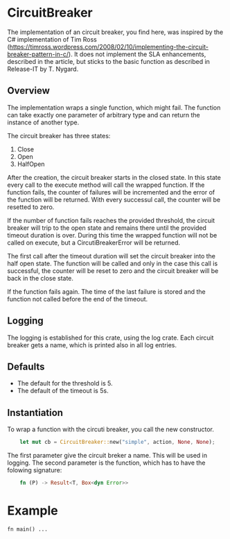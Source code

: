 # CircuitBreaker

The implementation of an circuit breaker, you find here, was inspired by the C# implementation of Tim Ross
(https://timross.wordpress.com/2008/02/10/implementing-the-circuit-breaker-pattern-in-c/).
It does not implement the SLA enhancements, described in the article, but sticks to the basic function as described in Release-IT by T. Nygard.

## Overview
The implementation wraps a single function, which might fail. The function can take exactly one parameter of arbitrary type and can return the instance of another type. 

The circuit breaker has three states:
1. Close
2. Open
3. HalfOpen

After the creation, the circuit breaker starts in the closed state. In this state every call to the execute method will call the wrapped function. If the  function fails, the counter of failures will be incremented and the error of the function will be returned. With every successul call, the counter will be resetted to zero. 

If the number of function fails reaches the provided threshold, the circuit breaker will trip to the open state and remains there until the provided timeout duration is over. During this time the wrapped function will not be called on execute, but a CircutiBreakerError will be returned.

The first call after the timeout duration will set the circuit breaker into the half open state. The function will be called and only in the case this call is successful, the counter will be reset to zero and the circuit breaker will be back in the close state.

If the function fails again. The time of the last failure is stored and the function not called before the end of the timeout.

## Logging
The logging is established for this crate, using the log crate. Each circuit breaker gets a name, which is printed also in all log entries.

## Defaults
* The default for the threshold is 5.
* The default of the timeout is 5s.

## Instantiation
To wrap a function with the circuti breaker, you call the new constructor.
``` rust
    let mut cb = CircuitBreaker::new("simple", action, None, None);
```
The first parameter give the circuit breker a name. This will be used in logging. The second parameter is the function, which has to have the folowing signature:
``` rust
    fn (P) -> Result<T, Box<dyn Error>>
```

# Example
```
fn main() ...
```

